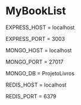 # MyBookList



EXPRESS_HOST = localhost

EXPRESS_PORT = 3003

MONGO_HOST = localhost

MONGO_PORT = 27017

MONGO_DB = ProjetoLivros

REDIS_HOST = localhost

REDIS_PORT = 6379
